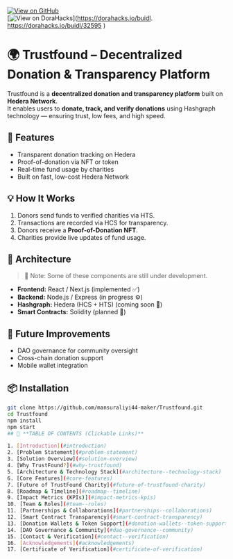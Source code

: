 [![View on GitHub](https://img.shields.io/badge/GitHub-Repository-black?logo=github)](https://github.com/mansuraliyi44-maker/Trustfound-Transparency-Charity)  
[![View on DoraHacks](https://img.shields.io/badge/Dorahacks-Project-blue?logo=hackaday)](https://dorahacks.io/buidl. https://dorahacks.io/buidl/32595 )
# 🌍 Trustfound – Decentralized Donation & Transparency Platform

Trustfound is a **decentralized donation and transparency platform** built on **Hedera Network**.  
It enables users to **donate, track, and verify donations** using Hashgraph technology — ensuring trust, low fees, and high speed.

## 🚀 Features
- Transparent donation tracking on Hedera  
- Proof-of-donation via NFT or token  
- Real-time fund usage by charities  
- Built on fast, low-cost Hedera Network  

## 💡 How It Works
1. Donors send funds to verified charities via HTS.  
2. Transactions are recorded via HCS for transparency.  
3. Donors receive a **Proof-of-Donation NFT**.  
4. Charities provide live updates of fund usage. 
## 🧱 Architecture
> 🔧 Note: Some of these components are still under development.

- **Frontend:** React / Next.js (implemented ✅)
- **Backend:** Node.js / Express (in progress ⚙️)
- **Hashgraph:** Hedera (HCS + HTS) (coming soon 🚀)
- **Smart Contracts:** Solidity (planned 🧩)
 

## 🧩 Future Improvements
- DAO governance for community oversight  
- Cross-chain donation support  
- Mobile wallet integration  

## 📦 Installation
```bash
git clone https://github.com/mansuraliyi44-maker/Trustfound.git
cd Trustfound
npm install
npm start
## 📑 **TABLE OF CONTENTS (Clickable Links)**

1. [Introduction](#introduction)  
2. [Problem Statement](#problem-statement)  
3. [Solution Overview](#solution-overview)  
4. [Why TrustFound?](#why-trustfound)  
5. [Architecture & Technology Stack](#architecture--technology-stack)  
6. [Core Features](#core-features)  
7. [Future of TrustFound Charity](#future-of-trustfound-charity)  
8. [Roadmap & Timeline](#roadmap--timeline)  
9. [Impact Metrics (KPIs)](#impact-metrics-kpis)  
10. [Team & Roles](#team--roles)  
11. [Partnerships & Collaborations](#partnerships--collaborations)  
12. [Smart Contract Transparency](#smart-contract-transparency)  
13. [Donation Wallets & Token Support](#donation-wallets--token-support)  
14. [DAO Governance & Community](#dao-governance--community)  
15. [Contact & Verification](#contact--verification)  
16. [Acknowledgements](#acknowledgements)  
17. [Certificate of Verification](#certificate-of-verification)

